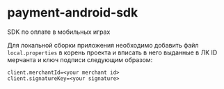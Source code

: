# payment-android-sdk

SDK по оплате в мобильных играх

Для локальной сборки приложения необходимо добавить файл `local.properties` в корень проекта 
и вписать в него выданные в ЛК ID мерчанта и ключ подписи следующим образом:

```properties
client.merchantId=<your merchant id>
client.signatureKey=<your signature>
```